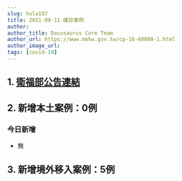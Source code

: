 ```yaml
---
slug: hola107
title: 2021-09-11 確診案例
author: 
author_title: Docusaurus Core Team
author_url: https://www.mohw.gov.tw/cp-16-60809-1.html
author_image_url: 
tags: [covid-19]
---
```


## 1. [衛福部公告連結](https://www.cdc.gov.tw/Bulletin/Detail/89ILPvj_5_ARiqy8oyLQ4A?typeid=9)

## 2. 新增本土案例：0例

### 今日新增
* 無

## 3. 新增境外移入案例：5例
